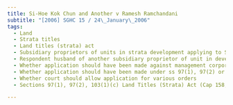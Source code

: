 ```yaml
---
title: Si-Hoe Kok Chun and Another v Ramesh Ramchandani 
subtitle: "[2006] SGHC 15 / 24\_January\_2006"
tags:
  - Land
  - Strata titles
  - Land titles (strata) act
  - Subsidiary proprietors of units in strata development applying to Strata Titles Board for various orders against respondent relating to affairs of management corporation of development
  - Respondent husband of another subsidiary proprietor of unit in development but not himself subsidiary proprietor
  - Whether application should have been made against management corporation instead of respondent
  - Whether application should have been made under ss 97(1), 97(2) or s 103(1)(c) Land Titles (Strata) Act
  - Whether court should allow application for various orders
  - Sections 97(1), 97(2), 103(1)(c) Land Titles (Strata) Act (Cap 158, 1999 Rev Ed)

---
```


